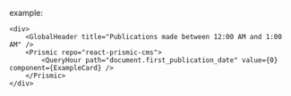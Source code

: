 example:

    <div>
        <GlobalHeader title="Publications made between 12:00 AM and 1:00 AM" />
        <Prismic repo="react-prismic-cms">
            <QueryHour path="document.first_publication_date" value={0} component={ExampleCard} />
        </Prismic>
    </div>
